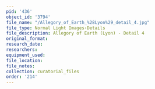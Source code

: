 ```yaml
---
pid: '436'
object_id: '3794'
file_name: "/Allegory_of_Earth_%28Lyon%29_detail_4.jpg"
file_type: Normal Light Images›Details
file_description: Allegory of Earth (Lyon) - Detail 4
original_format:
research_date:
researchers:
equipment_used:
file_location:
file_notes:
collection: curatorial_files
order: '214'
---
```

